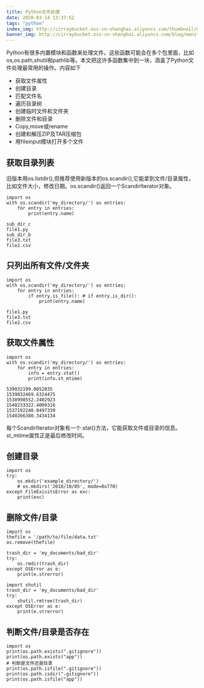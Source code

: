 ```yaml
---
title: Python文件处理
date: 2020-03-14 13:37:52
tags: "python"
index_img: http://cirraybucket.oss-cn-shanghai.aliyuncs.com/thumbnail/monitors.jpg
banner_img: http://cirraybucket.oss-cn-shanghai.aliyuncs.com/blog/monitors.jpg
---
```


Python有很多内置模块和函数来处理文件。这些函数可能会在多个包里面，比如os,os.path,shutil和pathlib等。本文把这许多函数集中到一块，涵盖了Python文件处理最常用的操作。内容如下
* 获取文件属性
* 创建目录
* 匹配文件名
* 遍历目录树
* 创建临时文件和文件夹
* 删除文件和目录
* Copy,move或rename
* 创建和解压ZIP及TAR压缩包
* 用fileinput模块打开多个文件

## 获取目录列表
旧版本用os.listdir(),但推荐使用新版本的os.scandir(),它能拿到文件/目录属性，比如文件大小，修改日期。os.scandir()返回一个ScandirIterator对象。
```
import os
with os.scandir('my_directory/') as entries:
    for entry in entries:
        print(entry.name)
```
```
sub_dir_c
file1.py
sub_dir_b
file3.txt
file2.csv
```
## 只列出所有文件/文件夹
```
import os
with os.scandir('my_directory/') as entries:
    for entry in entries:
        if entry.is_file(): # if entry.is_dir():
            print(entry.name)
```
```
file1.py
file3.txt
file2.csv
```
## 获取文件属性
```
import os
with os.scandir('my_directory/') as entries:
    for entry in entries:
        info = entry.stat()
        print(info.st_mtime)
```
```
539032199.0052035
1539032469.6324475
1538998552.2402923
1540233322.4009316
1537192240.0497339
1540266380.3434134
```
每个ScandirIterator对象有一个.stat()方法，它能获取文件或目录的信息。st_mtime属性正是最后修改时间。
## 创建目录 
```
import os
try:
    os.mkdir('example_directory/')
    # os.mkdirs('2018/10/05', mode=0o770)
except FileExisitsError as exc:
    print(exc)
```
## 删除文件/目录
```
import os
thefile = '/path/to/file/data.txt'
os.remove(thefile)

trash_dir = 'my_documents/bad_dir'
try:
    os.rmdir(trash_dir)
except OSError as e:
    print(e.strerror)

import shutil
trash_dir = 'my_documents/bad_dir'
try:
    shutil.rmtree(trash_dir)
except OSError as e:
    print(e.strerror)
```
## 判断文件/目录是否存在
```
import os
print(os.path.exists(".gitignore"))
print(os.path.exists("app"))
# 判断是文件还是目录
print(os.path.isfile(".gitignore"))
print(os.path.isdir(".gitignore"))
print(os.path.isfile("app"))
```
